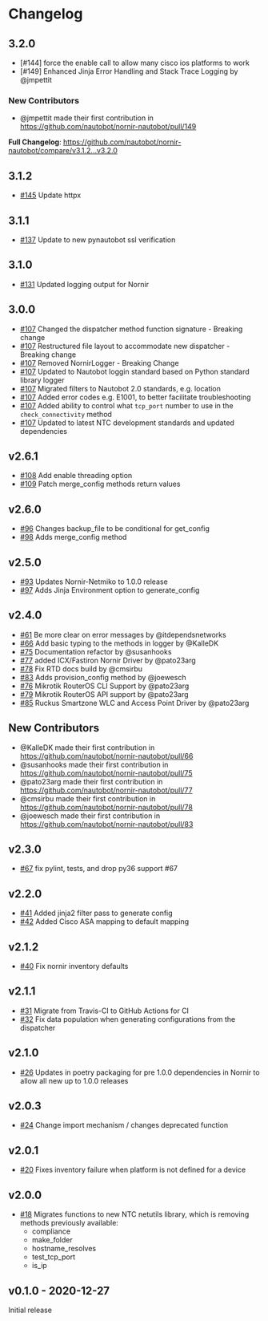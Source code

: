 # Changelog

## 3.2.0

* [#144] force the enable call to allow many cisco ios platforms to work
* [#149] Enhanced Jinja Error Handling and Stack Trace Logging by @jmpettit

### New Contributors
* @jmpettit made their first contribution in https://github.com/nautobot/nornir-nautobot/pull/149

**Full Changelog**: https://github.com/nautobot/nornir-nautobot/compare/v3.1.2...v3.2.0

## 3.1.2

- [#145](https://github.com/nautobot/nornir-nautobot/pull/145) Update httpx

## 3.1.1

- [#137](https://github.com/nautobot/nornir-nautobot/pull/137) Update to new pynautobot ssl verification

## 3.1.0

- [#131](https://github.com/nautobot/nornir-nautobot/pull/131) Updated logging output for Nornir

## 3.0.0

- [#107](https://github.com/nautobot/nornir-nautobot/pull/107) Changed the dispatcher method function signature - Breaking change
- [#107](https://github.com/nautobot/nornir-nautobot/pull/107) Restructured file layout to accommodate new dispatcher - Breaking change
- [#107](https://github.com/nautobot/nornir-nautobot/pull/107) Removed NornirLogger - Breaking Change
- [#107](https://github.com/nautobot/nornir-nautobot/pull/107) Updated to Nautobot loggin standard based on Python standard library logger
- [#107](https://github.com/nautobot/nornir-nautobot/pull/107) Migrated filters to Nautobot 2.0 standards, e.g. location
- [#107](https://github.com/nautobot/nornir-nautobot/pull/107) Added error codes e.g. E1001, to better facilitate troubleshooting
- [#107](https://github.com/nautobot/nornir-nautobot/pull/107) Added ability to control what `tcp_port` number to use in the `check_connectivity` method
- [#107](https://github.com/nautobot/nornir-nautobot/pull/107) Updated to latest NTC development standards and updated dependencies


## v2.6.1

- [#108](https://github.com/nautobot/nornir-nautobot/pull/108) Add enable threading option
- [#109](https://github.com/nautobot/nornir-nautobot/pull/109) Patch merge_config methods return values


## v2.6.0

- [#96](https://github.com/nautobot/nornir-nautobot/pull/96) Changes backup_file to be conditional for get_config
- [#98](https://github.com/nautobot/nornir-nautobot/pull/98) Adds merge_config method

## v2.5.0

- [#93](https://github.com/nautobot/nornir-nautobot/pull/93) Updates Nornir-Netmiko to 1.0.0 release
- [#97](https://github.com/nautobot/nornir-nautobot/pull/97) Adds Jinja Environment option to generate_config

## v2.4.0

- [#61](https://github.com/nautobot/nornir-nautobot/pull/61) Be more clear on error messages by @itdependsnetworks
- [#66](https://github.com/nautobot/nornir-nautobot/pull/66) Add basic typing to the methods in logger by @KalleDK
- [#75](https://github.com/nautobot/nornir-nautobot/pull/75) Documentation refactor by @susanhooks
- [#77](https://github.com/nautobot/nornir-nautobot/pull/77) added ICX/Fastiron Nornir Driver by @pato23arg
- [#78](https://github.com/nautobot/nornir-nautobot/pull/78) Fix RTD docs build by @cmsirbu
- [#83](https://github.com/nautobot/nornir-nautobot/pull/83) Adds provision_config method by @joewesch
- [#76](https://github.com/nautobot/nornir-nautobot/pull/76) Mikrotik RouterOS CLI Support by @pato23arg
- [#79](https://github.com/nautobot/nornir-nautobot/pull/79) Mikrotik RouterOS API support by @pato23arg
- [#85](https://github.com/nautobot/nornir-nautobot/pull/85) Ruckus Smartzone WLC and Access Point Driver by @pato23arg

## New Contributors
* @KalleDK made their first contribution in https://github.com/nautobot/nornir-nautobot/pull/66
* @susanhooks made their first contribution in https://github.com/nautobot/nornir-nautobot/pull/75
* @pato23arg made their first contribution in https://github.com/nautobot/nornir-nautobot/pull/77
* @cmsirbu made their first contribution in https://github.com/nautobot/nornir-nautobot/pull/78
* @joewesch made their first contribution in https://github.com/nautobot/nornir-nautobot/pull/83

## v2.3.0

- [#67](https://github.com/nautobot/nornir-nautobot/pull/67) fix pylint, tests, and drop py36 support #67

## v2.2.0

- [#41](https://github.com/nautobot/nornir-nautobot/pull/41) Added jinja2 filter pass to generate config
- [#42](https://github.com/nautobot/nornir-nautobot/pull/42) Added Cisco ASA mapping to default mapping

## v2.1.2

- [#40](https://github.com/nautobot/nornir-nautobot/pull/40) Fix nornir inventory defaults

## v2.1.1

- [#31](https://github.com/nautobot/nornir-nautobot/pull/31) Migrate from Travis-CI to GitHub Actions for CI
- [#32](https://github.com/nautobot/nornir-nautobot/pull/32) Fix data population when generating configurations from the dispatcher

## v2.1.0

- [#26](https://github.com/nautobot/nornir-nautobot/pull/26) Updates in poetry packaging for pre 1.0.0 dependencies in Nornir to allow all new up to 1.0.0 releases

## v2.0.3

- [#24](https://github.com/nautobot/nornir-nautobot/pull/24) Change import mechanism / changes deprecated function

## v2.0.1

- [#20](https://github.com/nautobot/nornir-nautobot/pull/20) Fixes inventory failure when platform is not defined for a device
## v2.0.0

- [#18](https://github.com/nautobot/nornir-nautobot/pull/18) Migrates functions to new NTC netutils library, which is removing methods previously available:
    - compliance
    - make_folder
    - hostname_resolves
    - test_tcp_port
    - is_ip

## v0.1.0 - 2020-12-27

Initial release
